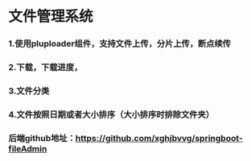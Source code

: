 # 文件管理系统
### 1.使用pluploader组件，支持文件上传，分片上传，断点续传
### 2.下载，下载进度，
### 3.文件分类
### 4.文件按照日期或者大小排序（大小排序时排除文件夹）
### 后端github地址：https://github.com/xghjbvvg/springboot-fileAdmin



